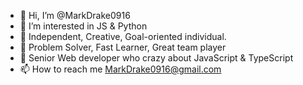- 👋 Hi, I’m @MarkDrake0916
- 👀 I’m interested in JS & Python
- 🌱 Independent, Creative, Goal-oriented individual.
- 🌱 Problem Solver, Fast Learner, Great team player
- 🌱 Senior Web developer who crazy about JavaScript & TypeScript
- 📫 How to reach me MarkDrake0916@gmail.com

<!---
MarkDrake0916/MarkDrake0916 is a ✨ special ✨ repository because its `README.md` (this file) appears on your GitHub profile.
You can click the Preview link to take a look at your changes.
--->
